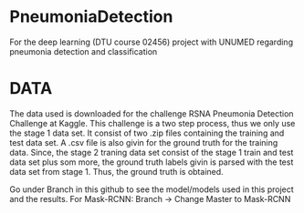 # PneumoniaDetection
For the deep learning (DTU course 02456) project with UNUMED regarding pneumonia detection and classification

# DATA
The data used is downloaded for the challenge RSNA Pneumonia Detection Challenge at Kaggle. This challenge is a two step process, thus we only use the stage 1 data set. It consist of two .zip files containing the training and test data set. A .csv file is also givin for the ground truth for the training data. Since, the stage 2 traning data set consist of the stage 1 train and test data set plus som more, the ground truth labels givin is parsed with the test data set from stage 1. Thus, the ground truth is obtained. 


Go under Branch in this github to see the model/models used in this project and the results. 
For Mask-RCNN: Branch -> Change Master to Mask-RCNN

